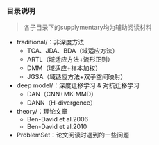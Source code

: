 ### 目录说明

> 各子目录下的supplymentary均为辅助阅读材料

+ traditional/：非深度方法
  - TCA、JDA、BDA（域适应方法）
  - ARTL（域适应方法+流形正则）
  - DMM（域适应+样本加权）
  - JGSA（域适应方法+双子空间映射）
+ deep model/：深度迁移学习 & 对抗迁移学习
  - DAN（CNN+MK-MMD）
  - DANN（H-divergence）
+ theory/：理论文章
  - Ben-David et al.2006
  - Ben-David et al.2010
+ ProblemSet：论文阅读时遇到的一些问题

